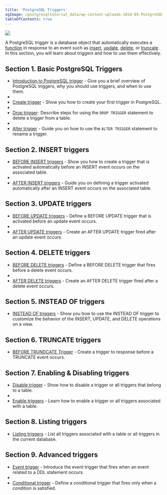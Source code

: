 ```yaml
---
title: 'PostgreSQL Triggers'
ogImage: /postgresqltutorial_data/wp-content-uploads-2014-05-PostgreSQL-Trigger.png
tableOfContents: true
---
```



![](/postgresqltutorial_data/wp-content-uploads-2014-05-PostgreSQL-Trigger.png)

A PostgreSQL trigger is a database object that automatically executes a [function](https://www.postgresqltutorial.com/postgresql-plpgsql/postgresql-create-function/) in response to an event such as [insert](/docs/postgresql/postgresql-insert/), [update](https://www.postgresqltutorial.com/postgresql-tutorial/postgresql-update/), [delete](https://www.postgresqltutorial.com/postgresql-tutorial/postgresql-delete/), or [truncate](https://www.postgresqltutorial.com/postgresql-tutorial/postgresql-truncate-table). In this section, you will learn about triggers and how to use them effectively.

## Section 1. Basic PostgreSQL Triggers

- [Introduction to PostgreSQL trigger](https://www.postgresqltutorial.com/postgresql-triggers/introduction-postgresql-trigger/ "Introduction to PostgreSQL Trigger") - Give you a brief overview of PostgreSQL triggers, why you should use triggers, and when to use them.
-
- [Create trigger](https://www.postgresqltutorial.com/postgresql-triggers/creating-first-trigger-postgresql/ "Creating the First Trigger in PostgreSQL") - Show you how to create your first trigger in PostgreSQL.
-
- [Drop trigger](https://www.postgresqltutorial.com/postgresql-triggers/postgresql-drop-trigger/)- Describe steps for using the `DROP TRIGGER` statement to delete a trigger from a table.
-
- [Alter trigger](https://www.postgresqltutorial.com/postgresql-triggers/postgresql-alter-trigger/) - Guide you on how to use the `ALTER TRIGGER` statement to rename a trigger.

## Section 2. INSERT triggers

- [BEFORE INSERT triggers](https://www.postgresqltutorial.com/postgresql-triggers/postgresql-before-insert-trigger/) - Show you how to create a trigger that is activated automatically before an INSERT event occurs on the associated table.
-
- [AFTER INSERT triggers](https://www.postgresqltutorial.com/postgresql-triggers/postgresql-after-insert-trigger/) - Guide you on defining a trigger activated automatically after an INSERT event occurs on the associated table.

## Section 3. UPDATE triggers

- [BEFORE UPDATE triggers](https://www.postgresqltutorial.com/postgresql-triggers/postgresql-before-update-trigger/) - Define a BEFORE UPDATE trigger that is activated before an update event occurs.
-
- [AFTER UPDATE triggers](https://www.postgresqltutorial.com/postgresql-triggers/postgresql-after-update-trigger/) - Create an AFTER UPDATE trigger fired after an update event occurs.

## Section 4. DELETE triggers

- [BEFORE DELETE triggers](https://www.postgresqltutorial.com/postgresql-triggers/postgresql-before-delete-trigger/) - Define a BEFORE DELETE trigger that fires before a delete event occurs.
-
- [AFTER DELETE triggers](https://www.postgresqltutorial.com/postgresql-triggers/postgresql-after-update-trigger/) - Create an AFTER DELETE trigger fired after a delete event occurs.

## Section 5. INSTEAD OF triggers

- [INSTEAD OF triggers](https://www.postgresqltutorial.com/postgresql-triggers/postgresql-instead-of-triggers/) - Show you how to use the INSTEAD OF trigger to customize the behavior of the INSERT, UPDATE, and DELETE operations on a view.

## Section 6. TRUNCATE triggers

- [BEFORE TRUNDCATE Trigger](https://www.postgresqltutorial.com/postgresql-triggers/postgresql-before-truncate-trigger/) - Create a trigger to response before a TRUNCATE event occurs.

## Section 7. Enabling & Disabling triggers

- [Disable trigger](https://www.postgresqltutorial.com/postgresql-triggers/managing-postgresql-trigger/ "Managing PostgreSQL Trigger") - Show how to disable a trigger or all triggers that belong to a table.
-
- [Enable triggers](https://www.postgresqltutorial.com/postgresql-triggers/enable-triggers/) - Learn how to enable a trigger or all triggers associated with a table.

## Section 8. Listing triggers

- [Listing triggers](https://www.postgresqltutorial.com/postgresql-triggers/how-to-list-all-triggers-in-postgresql/) - List all triggers associated with a table or all triggers in the current database.

## Section 9. Advanced triggers

- [Event trigger](https://www.postgresqltutorial.com/postgresql-triggers/postgresql-event-trigger/) - Introduce the event trigger that fires when an event related to a DDL statement occurs.
-
- [Conditional trigger](https://www.postgresqltutorial.com/postgresql-triggers/postgresql-trigger-when-condition/) - Define a conditional trigger that fires only when a condition is satisfied.
